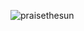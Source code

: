 ![praisethesun](https://static1.srcdn.com/wordpress/wp-content/uploads/2019/05/Dark-Souls-Praise-The-Sun-Meme.jpg)
